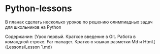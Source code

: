 # Python-lessons
В планах сделать несколько уроков по решению олимпиадных задач для школьников на Python

Содержание:
[Урок первый. Краткое введение в Git. Работа в командной строке. Far manager. Кратко о языках разметки Md и Html.](Lessons/Lesson 1.md)
